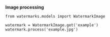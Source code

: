 **Image processing**

```
from watermarks.models import WatermarkImage

watermark = WatermarkImage.get('example')
watermark.process('example.jpg')
```
